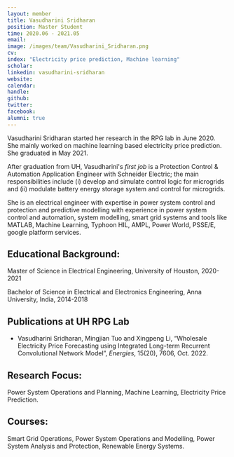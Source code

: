 ```yaml
---
layout: member
title: Vasudharini Sridharan
position: Master Student
time: 2020.06 - 2021.05
email: 
image: /images/team/Vasudharini_Sridharan.png
cv: 
index: "Electricity price prediction, Machine learning"
scholar: 
linkedin: vasudharini-sridharan
website: 
calendar: 
handle: 
github: 
twitter: 
facebook: 
alumni: true
---
```


Vasudharini Sridharan started her research in the RPG lab in June 2020. She mainly worked on machine learning based electricity price prediction. She graduated in May 2021. 

After graduation from UH, Vasudharini's *first job* is a Protection Control & Automation Application Engineer with Schneider Electric; the main responsibilities include (i) develop and simulate control logic for microgrids and (ii) modulate battery energy storage system and control for microgrids.

She is an electrical engineer with expertise in power system control and protection and predictive modelling with experience in power system control and automation, system modelling, smart grid systems and tools like MATLAB,  Machine Learning, Typhoon HIL, AMPL, Power World, PSSE/E, google platform services.

## Educational Background:
Master of Science in Electrical Engineering, University of Houston, 2020-2021

Bachelor of Science in Electrical and Electronics Engineering, Anna University, India, 2014-2018

## Publications at UH RPG Lab 
* Vasudharini Sridharan, Mingjian Tuo and Xingpeng Li, “Wholesale Electricity Price Forecasting using Integrated Long-term Recurrent Convolutional Network Model”, *Energies*, 15(20), 7606, Oct. 2022.


## Research Focus:
Power System Operations and Planning, Machine Learning, Electricity Price Prediction.

## Courses:
Smart Grid Operations, Power System Operations and Modelling, Power System Analysis and Protection, Renewable Energy Systems.

